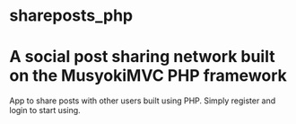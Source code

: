 # shareposts_php

# A social post sharing network built on the MusyokiMVC PHP framework
App to share posts with other users built using PHP. Simply register and login to start using.
